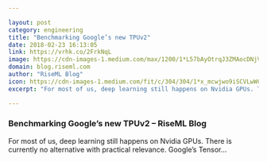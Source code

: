 ```yaml
---

layout: post
category: engineering
title: "Benchmarking Google’s new TPUv2"
date: 2018-02-23 16:13:05
link: https://vrhk.co/2FrkNqL
image: https://cdn-images-1.medium.com/max/1200/1*L57bAyOtrqJ3ZMAocDNjVw.png
domain: blog.riseml.com
author: "RiseML Blog"
icon: https://cdn-images-1.medium.com/fit/c/304/304/1*x_mcwjwo9iSCVLwWCwrriA.png
excerpt: "For most of us, deep learning still happens on Nvidia GPUs. There is currently no alternative with practical relevance. Google’s Tensor…"

---
```


### Benchmarking Google’s new TPUv2 – RiseML Blog

For most of us, deep learning still happens on Nvidia GPUs. There is currently no alternative with practical relevance. Google’s Tensor…